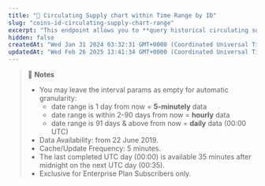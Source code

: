 ```yaml
---
title: "👑 Circulating Supply chart within Time Range by ID"
slug: "coins-id-circulating-supply-chart-range"
excerpt: "This endpoint allows you to **query historical circulating supply of a coin, within a range of timestamp based on the provided coin ID**"
hidden: false
createdAt: "Wed Jan 31 2024 03:32:31 GMT+0000 (Coordinated Universal Time)"
updatedAt: "Wed Feb 26 2025 13:41:34 GMT+0000 (Coordinated Universal Time)"
---
```

> 📘 **Notes**
> 
> - You may leave the interval params as empty for automatic granularity:
>   - date range is 1 day from now = **5-minutely** data
>   - date range is within 2-90 days from now = **hourly** data
>   - date range is 91 days & above from now = **daily** data (00:00 UTC)
> - Data Availability: from 22 June 2019.
> - Cache/Update Frequency: 5 minutes.
> - The last completed UTC day (00:00) is available 35 minutes after midnight on the next UTC day (00:35).
> - Exclusive for Enterprise Plan Subscribers only.
